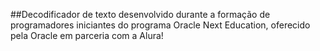 ##Decodificador de texto desenvolvido durante a formação de programadores iniciantes do programa Oracle Next Education, oferecido pela Oracle em parceria com a Alura!
